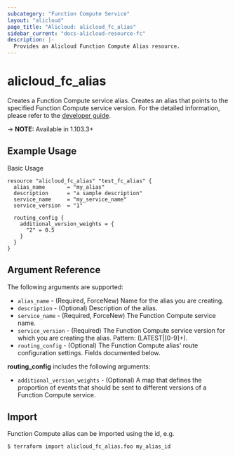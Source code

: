 ```yaml
---
subcategory: "Function Compute Service"
layout: "alicloud"
page_title: "Alicloud: alicloud_fc_alias"
sidebar_current: "docs-alicloud-resource-fc"
description: |-
  Provides an Alicloud Function Compute Alias resource. 
---
```


# alicloud\_fc\_alias

Creates a Function Compute service alias. Creates an alias that points to the specified Function Compute service version. 
 For the detailed information, please refer to the [developer guide](https://www.alibabacloud.com/help/doc-detail/171635.htm).

-> **NOTE:** Available in 1.103.3+


## Example Usage

Basic Usage

```terrraform
resource "alicloud_fc_alias" "test_fc_alias" {
  alias_name       = "my_alias"
  description      = "a sample description"
  service_name     = "my_service_name"
  service_version  = "1"

  routing_config {
    additional_version_weights = {
      "2" = 0.5
    }
  }
}
```

## Argument Reference

The following arguments are supported:

* `alias_name` - (Required, ForceNew) Name for the alias you are creating. 
* `description` - (Optional) Description of the alias.
* `service_name` - (Required, ForceNew) The Function Compute service name.
* `service_version` - (Required) The Function Compute service version for which you are creating the alias. Pattern: (LATEST|[0-9]+).
* `routing_config` - (Optional) The Function Compute alias' route configuration settings. Fields documented below.

**routing_config** includes the following arguments:

* `additional_version_weights` - (Optional) A map that defines the proportion of events that should be sent to different versions of a Function Compute service.


## Import

Function Compute alias can be imported using the id, e.g.

```
$ terraform import alicloud_fc_alias.foo my_alias_id
```

